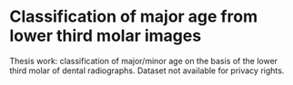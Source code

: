 # Classification of major age from lower third molar images
Thesis work: classification of major/minor age on the basis of the lower third molar of dental radiographs. Dataset not available for privacy rights.
